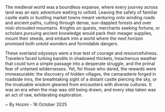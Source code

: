 
The medieval world was a boundless expanse, where every journey across land was an epic adventure waiting to unfold. Leaving the safety of familiar castle walls or bustling market towns meant venturing onto winding roads and ancient paths, cutting through dense, sun-dappled forests and over mist-shrouded mountains. Knights on quests, merchants seeking fortune, or scholars pursuing ancient knowledge would pack their meager supplies, mount their steeds, and embark into a world where the next horizon promised both untold wonders and formidable dangers.

These overland odysseys were a true test of courage and resourcefulness. Travelers faced lurking bandits in shadowed thickets, treacherous weather that could turn a simple passage into a desperate struggle, and the primal fear of untamed wildernesses. Yet, for those who dared, the rewards were immeasurable: the discovery of hidden villages, the camaraderie forged in roadside inns, the breathtaking sight of a distant castle piercing the sky, or the invaluable wisdom gleaned from encounters with diverse cultures. It was an era when the map was still being drawn, and every step taken was an act of raw, exhilarating exploration.

~ By Hozmi - 16 October 2025
